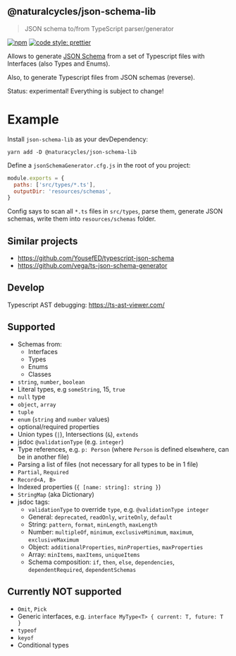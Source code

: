 ## @naturalcycles/json-schema-lib

> JSON schema to/from TypeScript parser/generator

[![npm](https://img.shields.io/npm/v/@naturalcycles/json-schema-lib/latest.svg)](https://www.npmjs.com/package/@naturalcycles/json-schema-lib)
[![code style: prettier](https://img.shields.io/badge/code_style-prettier-ff69b4.svg?style=flat-square)](https://github.com/prettier/prettier)

Allows to generate [JSON Schema](https://json-schema.org/) from a set of Typescript files with
Interfaces (also Types and Enums).

Also, to generate Typescript files from JSON schemas (reverse).

Status: experimental! Everything is subject to change!

# Example

Install `json-schema-lib` as your devDependency:

    yarn add -D @naturacycles/json-schema-lib

Define a `jsonSchemaGenerator.cfg.js` in the root of you project:

```js
module.exports = {
  paths: ['src/types/*.ts'],
  outputDir: 'resources/schemas',
}
```

Config says to scan all `*.ts` files in `src/types`, parse them, generate JSON schemas, write them
into `resources/schemas` folder.

## Similar projects

- https://github.com/YousefED/typescript-json-schema
- https://github.com/vega/ts-json-schema-generator

## Develop

Typescript AST debugging: https://ts-ast-viewer.com/

## Supported

- Schemas from:
  - Interfaces
  - Types
  - Enums
  - Classes
- `string`, `number`, `boolean`
- Literal types, e.g `someString`, 15, `true`
- `null` type
- `object`, `array`
- `tuple`
- `enum` (`string` and `number` values)
- optional/required properties
- Union types (`|`), Intersections (`&`), `extends`
- jsdoc `@validationType` (e.g. `integer`)
- Type references, e.g. `p: Person` (where `Person` is defined elsewhere, can be in another file)
- Parsing a list of files (not necessary for all types to be in 1 file)
- `Partial`, `Required`
- `Record<A, B>`
- Indexed properties (`{ [name: string]: string }`)
- `StringMap` (aka Dictionary)
- jsdoc tags:
  - `validationType` to override `type`, e.g. `@validationType integer`
  - General: `deprecated`, `readOnly`, `writeOnly`, `default`
  - String: `pattern`, `format`, `minLength`, `maxLength`
  - Number: `multipleOf`, `minimum`, `exclusiveMinimum`, `maximum`, `exclusiveMaximum`
  - Object: `additionalProperties`, `minProperties`, `maxProperties`
  - Array: `minItems`, `maxItems`, `uniqueItems`
  - Schema composition: `if`, `then`, `else`, `dependencies`, `dependentRequired`,
    `dependentSchemas`

## Currently NOT supported

- `Omit`, `Pick`
- Generic interfaces, e.g. `interface MyType<T> { current: T, future: T }`
- `typeof`
- `keyof`
- Conditional types
